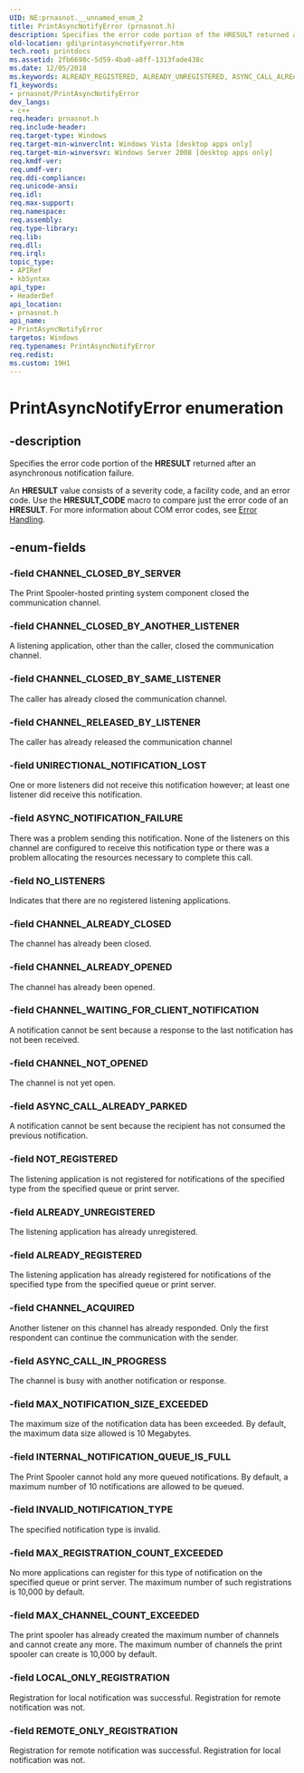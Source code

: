 ```yaml
---
UID: NE:prnasnot.__unnamed_enum_2
title: PrintAsyncNotifyError (prnasnot.h)
description: Specifies the error code portion of the HRESULT returned after an asynchronous notification failure.
old-location: gdi\printasyncnotifyerror.htm
tech.root: printdocs
ms.assetid: 2fb6698c-5d59-4ba0-a8ff-1313fade438c
ms.date: 12/05/2018
ms.keywords: ALREADY_REGISTERED, ALREADY_UNREGISTERED, ASYNC_CALL_ALREADY_PARKED, ASYNC_CALL_IN_PROGRESS, ASYNC_NOTIFICATION_FAILURE, CHANNEL_ACQUIRED, CHANNEL_ALREADY_CLOSED, CHANNEL_ALREADY_OPENED, CHANNEL_CLOSED_BY_ANOTHER_LISTENER, CHANNEL_CLOSED_BY_SAME_LISTENER, CHANNEL_CLOSED_BY_SERVER, CHANNEL_NOT_OPENED, CHANNEL_RELEASED_BY_LISTENER, CHANNEL_WAITING_FOR_CLIENT_NOTIFICATION, INTERNAL_NOTIFICATION_QUEUE_IS_FULL, INVALID_NOTIFICATION_TYPE, LOCAL_ONLY_REGISTRATION, MAX_CHANNEL_COUNT_EXCEEDED, MAX_NOTIFICATION_SIZE_EXCEEDED, MAX_REGISTRATION_COUNT_EXCEEDED, NOT_REGISTERED, NO_LISTENERS, PrintAsyncNotifyError, PrintAsyncNotifyError enumeration [Windows GDI], REMOTE_ONLY_REGISTRATION, UNIRECTIONAL_NOTIFICATION_LOST, _win32_PrintAsyncNotifyError, gdi.printasyncnotifyerror, prnasnot/ALREADY_REGISTERED, prnasnot/ALREADY_UNREGISTERED, prnasnot/ASYNC_CALL_ALREADY_PARKED, prnasnot/ASYNC_CALL_IN_PROGRESS, prnasnot/ASYNC_NOTIFICATION_FAILURE, prnasnot/CHANNEL_ACQUIRED, prnasnot/CHANNEL_ALREADY_CLOSED, prnasnot/CHANNEL_ALREADY_OPENED, prnasnot/CHANNEL_CLOSED_BY_ANOTHER_LISTENER, prnasnot/CHANNEL_CLOSED_BY_SAME_LISTENER, prnasnot/CHANNEL_CLOSED_BY_SERVER, prnasnot/CHANNEL_NOT_OPENED, prnasnot/CHANNEL_RELEASED_BY_LISTENER, prnasnot/CHANNEL_WAITING_FOR_CLIENT_NOTIFICATION, prnasnot/INTERNAL_NOTIFICATION_QUEUE_IS_FULL, prnasnot/INVALID_NOTIFICATION_TYPE, prnasnot/LOCAL_ONLY_REGISTRATION, prnasnot/MAX_CHANNEL_COUNT_EXCEEDED, prnasnot/MAX_NOTIFICATION_SIZE_EXCEEDED, prnasnot/MAX_REGISTRATION_COUNT_EXCEEDED, prnasnot/NOT_REGISTERED, prnasnot/NO_LISTENERS, prnasnot/PrintAsyncNotifyError, prnasnot/REMOTE_ONLY_REGISTRATION, prnasnot/UNIRECTIONAL_NOTIFICATION_LOST
f1_keywords:
- prnasnot/PrintAsyncNotifyError
dev_langs:
- c++
req.header: prnasnot.h
req.include-header: 
req.target-type: Windows
req.target-min-winverclnt: Windows Vista [desktop apps only]
req.target-min-winversvr: Windows Server 2008 [desktop apps only]
req.kmdf-ver: 
req.umdf-ver: 
req.ddi-compliance: 
req.unicode-ansi: 
req.idl: 
req.max-support: 
req.namespace: 
req.assembly: 
req.type-library: 
req.lib: 
req.dll: 
req.irql: 
topic_type:
- APIRef
- kbSyntax
api_type:
- HeaderDef
api_location:
- prnasnot.h
api_name:
- PrintAsyncNotifyError
targetos: Windows
req.typenames: PrintAsyncNotifyError
req.redist: 
ms.custom: 19H1
---
```


# PrintAsyncNotifyError enumeration


## -description


Specifies the error code portion of the <b>HRESULT</b> returned after an asynchronous notification failure.

An <b>HRESULT</b> value consists of a severity code, a facility code, and an error code. Use the <b>HRESULT_CODE</b> macro to compare just the error code of an <b>HRESULT</b>. For more information about COM error codes, see 
    <a href="https://docs.microsoft.com/windows/desktop/SetupApi/error-handling">Error Handling</a>.


## -enum-fields




### -field CHANNEL_CLOSED_BY_SERVER

The Print Spooler-hosted printing system component closed the communication channel.


### -field CHANNEL_CLOSED_BY_ANOTHER_LISTENER

A listening application, other than the caller, closed the communication channel.


### -field CHANNEL_CLOSED_BY_SAME_LISTENER

The caller has already closed the communication channel.


### -field CHANNEL_RELEASED_BY_LISTENER

The caller has already released the communication channel


### -field UNIRECTIONAL_NOTIFICATION_LOST

One or more listeners did not receive this notification however; at least one listener did receive this notification.


### -field ASYNC_NOTIFICATION_FAILURE

There was a problem sending this notification. None of the listeners on this channel are configured to receive this notification type or there was a problem allocating the resources necessary to complete this call.


### -field NO_LISTENERS

Indicates that there are no registered listening applications.


### -field CHANNEL_ALREADY_CLOSED

The channel has already been closed.


### -field CHANNEL_ALREADY_OPENED

The channel has already been opened.


### -field CHANNEL_WAITING_FOR_CLIENT_NOTIFICATION

A notification cannot be sent because a response to the last notification has not been received.


### -field CHANNEL_NOT_OPENED

The channel is not yet open.


### -field ASYNC_CALL_ALREADY_PARKED

A notification cannot be sent because the recipient has not consumed the previous notification.


### -field NOT_REGISTERED

The listening application is not registered for notifications of the specified type from the specified queue or print server.


### -field ALREADY_UNREGISTERED

The listening application has already unregistered.


### -field ALREADY_REGISTERED

The listening application has already registered for notifications of the specified type from the specified queue or print server.


### -field CHANNEL_ACQUIRED

Another listener on this channel has already responded. Only the first respondent can continue the communication with the sender.


### -field ASYNC_CALL_IN_PROGRESS

The channel is busy with another notification or response.


### -field MAX_NOTIFICATION_SIZE_EXCEEDED

The maximum size of the notification data has been exceeded. By default, the maximum data size allowed is 10 Megabytes.


### -field INTERNAL_NOTIFICATION_QUEUE_IS_FULL

The Print Spooler cannot hold any more queued notifications. By default, a maximum number of 10 notifications are allowed to be queued.


### -field INVALID_NOTIFICATION_TYPE

The specified notification type is invalid.


### -field MAX_REGISTRATION_COUNT_EXCEEDED

No more applications can register for this type of notification on the specified queue or print server. The maximum number of such registrations is 10,000 by default.


### -field MAX_CHANNEL_COUNT_EXCEEDED

The print spooler has already created the maximum number of channels and cannot create any more. The maximum number of channels the print spooler can create is 10,000 by default.


### -field LOCAL_ONLY_REGISTRATION

Registration for local notification was successful. Registration for remote notification was not.


### -field REMOTE_ONLY_REGISTRATION

Registration for remote notification was successful. Registration for local notification was not.

